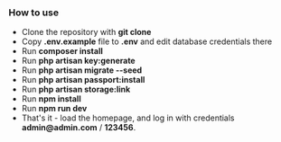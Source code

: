 ### How to use

- Clone the repository with __git clone__
- Copy __.env.example__ file to __.env__ and edit database credentials there
- Run __composer install__
- Run __php artisan key:generate__
- Run __php artisan migrate --seed__
- Run __php artisan passport:install__
- Run __php artisan storage:link__
- Run __npm install__
- Run __npm run dev__
- That's it - load the homepage, and log in with credentials __admin@admin.com__ / __123456__.